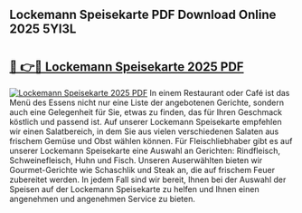 ## Lockemann Speisekarte PDF Download Online 2025 5Yl3L

# <h2><a href="http://gcdo4it.nevu.top/?p=Lockemann+Speisekarte">🔗 👉🔴 Lockemann Speisekarte 2025 PDF</a></h2>

[![Lockemann Speisekarte 2025 PDF](https://i.imgur.com/dBaPXMq.png)](http://gcdo4it.nevu.top/?p=Lockemann+Speisekarte)
In einem Restaurant oder Café ist das Menü des Essens nicht nur eine Liste der angebotenen Gerichte, sondern auch eine Gelegenheit für Sie, etwas zu finden, das für Ihren Geschmack köstlich und passend ist. Auf unserer Lockemann Speisekarte empfehlen wir einen Salatbereich, in dem Sie aus vielen verschiedenen Salaten aus frischem Gemüse und Obst wählen können. Für Fleischliebhaber gibt es auf unserer Lockemann Speisekarte eine Auswahl an Gerichten: Rindfleisch, Schweinefleisch, Huhn und Fisch. Unseren Auserwählten bieten wir Gourmet-Gerichte wie Schaschlik und Steak an, die auf frischem Feuer zubereitet werden. In jedem Fall sind wir bereit, Ihnen bei der Auswahl der Speisen auf der Lockemann Speisekarte zu helfen und Ihnen einen angenehmen und angenehmen Service zu bieten.
